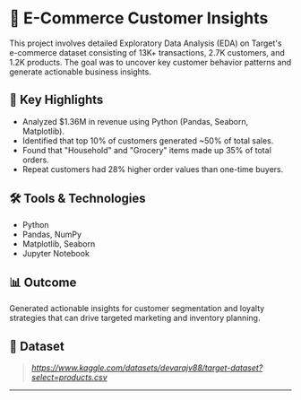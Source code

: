 # 🛒 E-Commerce Customer Insights

This project involves detailed Exploratory Data Analysis (EDA) on Target's e-commerce dataset consisting of 13K+ transactions, 2.7K customers, and 1.2K products. The goal was to uncover key customer behavior patterns and generate actionable business insights.

## 📌 Key Highlights
- Analyzed $1.36M in revenue using Python (Pandas, Seaborn, Matplotlib).
- Identified that top 10% of customers generated ~50% of total sales.
- Found that "Household" and "Grocery" items made up 35% of total orders.
- Repeat customers had 28% higher order values than one-time buyers.

## 🛠️ Tools & Technologies
- Python
- Pandas, NumPy
- Matplotlib, Seaborn
- Jupyter Notebook

## 📊 Outcome
Generated actionable insights for customer segmentation and loyalty strategies that can drive targeted marketing and inventory planning.

## 📁 Dataset
> *https://www.kaggle.com/datasets/devarajv88/target-dataset?select=products.csv*

---
